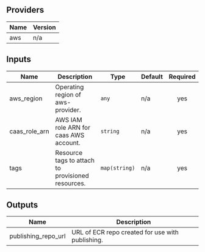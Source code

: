## Providers

| Name | Version |
|------|---------|
| aws | n/a |

## Inputs

| Name | Description | Type | Default | Required |
|------|-------------|------|---------|:-----:|
| aws\_region | Operating region of aws-provider. | `any` | n/a | yes |
| caas\_role\_arn | AWS IAM role ARN for caas AWS account. | `string` | n/a | yes |
| tags | Resource tags to attach to provisioned resources. | `map(string)` | n/a | yes |

## Outputs

| Name | Description |
|------|-------------|
| publishing\_repo\_url | URL of ECR repo created for use with publishing. |
